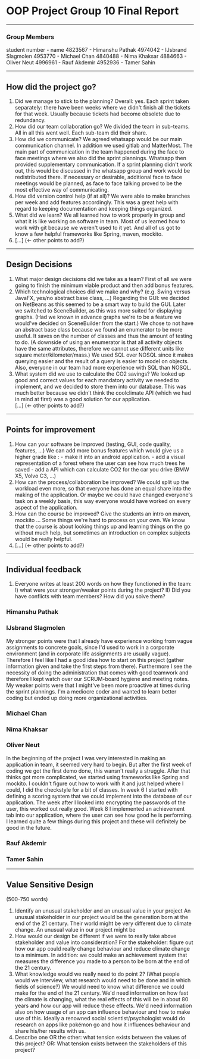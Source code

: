# OOP Project Group 10 Final Report

---
### Group Members
student number - name
4823567 - Himanshu Pathak
4974042 - IJsbrand Slagmolen
4953770 - Michael Chan
4840488 - Nima Khaksar
4884663 - Oliver Neut
4996961 - Rauf Akdemir
4952936 - Tamer Sahin

---
## How did the project go?
1. Did we manage to stick to the planning?
    Overall: yes. Each sprint taken separately: there have been weeks where we didn't finish all the tickets for that week. Usually because tickets had become obsolete due to redundancy.
2. How did our team collaboration go?
    We divided the team in sub-teams. All in all this went well. Each sub-team did their share.
3. How did we communicate?
    We agreed whatsapp would be our main communication channel. In addition we used gitlab and MatterMost. The main part of communication in the team happened during the face to face meetings where we also did the sprint plannings. Whatsapp then provided supplementary communication.
    If a sprint planning didn't work out, this would be discussed in the whatsapp group and work would be redistributed there. If necessary or desirable, additional face to face meetings would be planned, as face to face talking proved to be the most effective way of communicating.
4. How did version control help (if at all)?
    We were able to make branches per week and add features accordingly. This was a great help with regard to keeping documentation and keeping things organized.
5. What did we learn?
    We all learned how to work properly in group and what it is like working on software in team.
    Most of us learned how to work with git because we weren't used to it yet. And all of us got to know a few helpful frameworks like Spring, maven, mockito.
6. […] (← other points to add?)

---
## Design Decisions
1. What major design decisions did we take as a team?
    First of all we were going to finish the minimum viable product and then add bonus features.
2. Which technological choices did we make and why? (e.g. Swing versus JavaFX, yes/no abstract base class, ...)
    Regarding the GUI: we decided on NetBeans as this seemed to be a smart way to build the GUI. Later we switched to SceneBuilder, as this was more suited for displaying graphs. (Had we known in advance graphs we're to be a feature we would've decided on SceneBuilder from the start.)
    We chose to not have an abstract base class because we found an enumerator to be more useful. It saves on the number of classes and thus the amount of testing to do. (A downside of using an enumerator is that all activity objects have the same attributes, therefore we cannot use different units like square meter/kilometer/mass.)
    We used SQL over NOSQL since it makes querying easier and the result of a query is easier to model on objects. Also, everyone in our team had more experience with SQL than NOSQL.
3. What system did we use to calculate the CO2 savings?
    We looked up good and correct values for each mandatory activity we needed to implement, and we decided to store them into our database. This was much better because we didn't think the coolclimate API (which we had in mind at first) was a good solution for our application.   
[…] (← other points to add?)

---
## Points for improvement
1. How can your software be improved (testing, GUI, code quality, features, ...)
    We can add more bonus features which would give us a higher grade like :
        - make it into an android application. 
        - add a visual representation of a forest where the user can see how much trees he saved
        - add a API which can calculate CO2 for the car you drive (BMW X5, Volvo C3, ...)
2. How can the process/collaboration be improved?
    We could split up the workload even more, so that everyone has done an equal share into the making of the application. Or maybe we could have changed everyone's task on a weekly basis, this way everyone would have worked on every aspect of the application.
3. How can the course be improved?
    Give the students an intro on maven, mockito ... Some things we're hard to process on your own.
    We know that the course is about looking things up and learning things on the go without much help, but sometimes an introduction on complex subjects would be really helpful.
4. […] (← other points to add?)

---
## Individual feedback
1. Everyone writes at least 200 words on how they functioned in the team:
    I) what were your stronger/weaker points during the project?
    II) Did you have conflicts with team members? How did you solve them?
### Himanshu Pathak
### IJsbrand Slagmolen
My stronger points were that I already have experience working from vague assignments to concrete goals, since I'd used to work in a corporate environment (and in corporate life assignments are usually vague).
Therefore I feel like I had a good idea how to start on this project (gather information given and take the first steps from there). Furthermore I see the necessity of doing the administration that comes with good teamwork and therefore I kept watch over our SCRUM-board hygiene and meeting notes.
My weaker points were that I might've been more proactive at times during the sprint plannings. I'm a mediocre coder and wanted to learn better coding but ended up doing more organizational activities.
### Michael Chan
### Nima Khaksar
### Oliver Neut
In the beginning of the project I was very interested in making an application in team, it seemed very hard to begin. But after the first week of coding we got the first demo done, this wansn't really a struggle. After that thinks got more complicated, we started using frameworks like Spring and mockito. I couldn't figure out how to work with it and just helped where I could, I did the checkstyle for a bit of classes. In week 6 I started with defining a scoring system that we could implement into the database of our application. The week after I looked into encrypting the passwords of the user, this worked out really good. Week 8 I implemented an achievement tab into our application, where the user can see how good he is performing. I learned quite a few things during this project and these will definitely be good in the future.
### Rauf Akdemir
### Tamer Sahin

---
## Value Sensitive Design
(500-750 words) 
1. Identify an unusual stakeholder and an unusual value in your project
    An unusual stakeholder in our project would be the generation born at the end of the 21 century. Their world might be very different due to climate change.
    An unusual value in our project might be
2. How would our design be different if we were to really take above stakeholder and value into consideration?
    For the stakeholder: figure out how our app could really change behaviour and reduce climate change to a minimum. In addition: we could make an achievement system that measures the difference you made to a person to be born at the end of the 21 century.
3. What knowledge would we really need to do point 2? (What people would we interview, what research would need to be done and in which fields of science?)
    We would need to know what difference we could make for the end of the 21 century. We'd need information on how fast the climate is changing, what the real effects of this will be in about 80 years and how our app will reduce these effects. We'd need information also on how usage of an app can influence behaviour and how to make use of this. Ideally a renowned social scientist/psychologist would do research on apps like pokémon go and how it influences behaviour and share his/her results with us.
4. Describe one OR the other: what tension exists between the values of this project? OR: What tension exists between the stakeholders of this project?